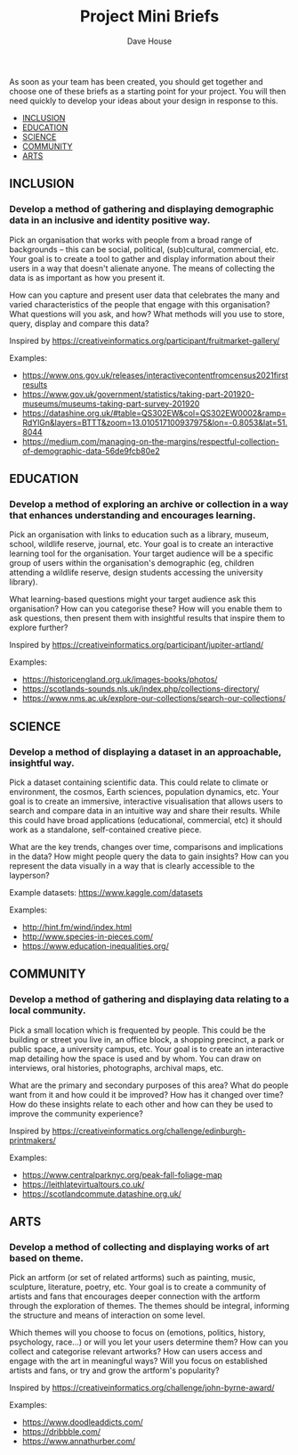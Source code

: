 ﻿---
layout: page
title: "Project Mini Briefs"
author: "Dave House"
order: 1
week: 1
---

As soon as your team has been created, you should get together and choose one of these briefs as a starting point for your project. You will then need quickly to develop your ideas about your design in response to this. 

- [INCLUSION](#INCLUSION)
- [EDUCATION](#EDUCATION)
- [SCIENCE](#SCIENCE)
- [COMMUNITY](#COMMUNITY)
- [ARTS](#ARTS)

## INCLUSION

### Develop a method of gathering and displaying demographic data in an inclusive and identity positive way.

Pick an organisation that works with people from a broad range of backgrounds – this can be social, political, (sub)cultural, commercial, etc. Your goal is to create a tool to gather and display information about their users in a way that doesn't alienate anyone. The means of collecting the data is as important as how you present it.

How can you capture and present user data that celebrates the many and varied characteristics of the people that engage with this organisation? What questions will you ask, and how? What methods will you use to store, query, display and compare this data?

Inspired by <https://creativeinformatics.org/participant/fruitmarket-gallery/> 

Examples:

- <https://www.ons.gov.uk/releases/interactivecontentfromcensus2021firstresults>
- <https://www.gov.uk/government/statistics/taking-part-201920-museums/museums-taking-part-survey-201920>
- <https://datashine.org.uk/#table=QS302EW&col=QS302EW0002&ramp=RdYlGn&layers=BTTT&zoom=13.010517100937975&lon=-0.8053&lat=51.8044> 
- <https://medium.com/managing-on-the-margins/respectful-collection-of-demographic-data-56de9fcb80e2> 

## EDUCATION

### Develop a method of exploring an archive or collection in a way that enhances understanding and encourages learning.

Pick an organisation with links to education such as a library, museum, school, wildlife reserve, journal, etc. Your goal is to create an interactive learning tool for the organisation. Your target audience will be a specific group of users within the organisation's demographic (eg, children attending a wildlife reserve, design students accessing the university library).

What learning-based questions might your target audience ask this organisation? How can you categorise these? How will you enable them to ask questions, then present them with insightful results that inspire them to explore further?

Inspired by <https://creativeinformatics.org/participant/jupiter-artland/> 

Examples:

- <https://historicengland.org.uk/images-books/photos/>
- <https://scotlands-sounds.nls.uk/index.php/collections-directory/> 
- <https://www.nms.ac.uk/explore-our-collections/search-our-collections/> 


## SCIENCE

### Develop a method of displaying a dataset in an approachable, insightful way.

Pick a dataset containing scientific data. This could relate to climate or environment, the cosmos, Earth sciences, population dynamics, etc. Your goal is to create an immersive, interactive visualisation that allows users to search and compare data in an intuitive way and share their results. While this could have broad applications (educational, commercial, etc) it should work as a standalone, self-contained creative piece.

What are the key trends, changes over time, comparisons and implications in the data? How might people query the data to gain insights? How can you represent the data visually in a way that is clearly accessible to the layperson?

Example datasets: <https://www.kaggle.com/datasets> 

Examples:

- <http://hint.fm/wind/index.html>
- <http://www.species-in-pieces.com/> 
- <https://www.education-inequalities.org/> 


## COMMUNITY

### Develop a method of gathering and displaying data relating to a local community.

Pick a small location which is frequented by people. This could be the building or street you live in, an office block, a shopping precinct, a park or public space, a university campus, etc. Your goal is to create an interactive map detailing how the space is used and by whom. You can draw on interviews, oral histories, photographs, archival maps, etc.

What are the primary and secondary purposes of this area? What do people want from it and how could it be improved? How has it changed over time? How do these insights relate to each other and how can they be used to improve the community experience?

Inspired by <https://creativeinformatics.org/challenge/edinburgh-printmakers/> 

Examples:

- <https://www.centralparknyc.org/peak-fall-foliage-map>
- <https://leithlatevirtualtours.co.uk/>
- <https://scotlandcommute.datashine.org.uk/> 

## ARTS

### Develop a method of collecting and displaying works of art based on theme.

Pick an artform (or set of related artforms) such as painting, music, sculpture, literature, poetry, etc. Your goal is to create a community of artists and fans that encourages deeper connection with the artform through the exploration of themes. The themes should be integral, informing the structure and means of interaction on some level.

Which themes will you choose to focus on (emotions, politics, history, psychology, race...) or will you let your users determine them? How can you collect and categorise relevant artworks? How can users access and engage with the art in meaningful ways? Will you focus on established artists and fans, or try and grow the artform's popularity?

Inspired by <https://creativeinformatics.org/challenge/john-byrne-award/>

Examples:

- <https://www.doodleaddicts.com/>
- <https://dribbble.com/>
- <https://www.annathurber.com/> 

